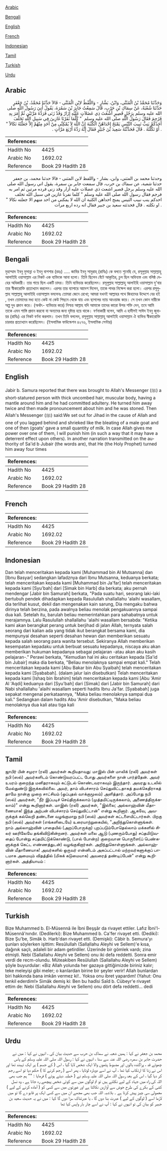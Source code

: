 [Arabic](#arabic)

[Bengali](#bengali)

[English](#english)

[French](#french)

[Indonesian](#indonesian)

[Tamil](#tamil)

[Turkish](#turkish)

[Urdu](#urdu)

## Arabic


<div dir="rtl" lang="ar" style={{fontSize:'larger',backgroundColor:'#f8f9fa',padding:20}}>
وَحَدَّثَنَا مُحَمَّدُ بْنُ الْمُثَنَّى، وَابْنُ، بَشَّارٍ - وَاللَّفْظُ لاِبْنِ الْمُثَنَّى - قَالاَ حَدَّثَنَا مُحَمَّدُ، بْنُ جَعْفَرٍ حَدَّثَنَا شُعْبَةُ، عَنْ سِمَاكِ بْنِ حَرْبٍ، قَالَ سَمِعْتُ جَابِرَ بْنَ سَمُرَةَ، يَقُولُ أُتِيَ رَسُولُ اللَّهِ صلى الله عليه وسلم بِرَجُلٍ قَصِيرٍ أَشْعَثَ ذِي عَضَلاَتٍ عَلَيْهِ إِزَارٌ وَقَدْ زَنَى فَرَدَّهُ مَرَّتَيْنِ ثُمَّ أَمَرَ بِهِ فَرُجِمَ فَقَالَ رَسُولُ اللَّهِ صلى الله عليه وسلم ‏ "‏ كُلَّمَا نَفَرْنَا غَازِينَ فِي سَبِيلِ اللَّهِ تَخَلَّفَ أَحَدُكُمْ يَنِبُّ نَبِيبَ التَّيْسِ يَمْنَحُ إِحْدَاهُنَّ الْكُثْبَةَ إِنَّ اللَّهَ لاَ يُمْكِنِّي مِنْ أَحَدٍ مِنْهُمْ إِلاَّ جَعَلْتُهُ نَكَالاً ‏"‏ ‏.‏ أَوْ نَكَّلْتُهُ ‏.‏ قَالَ فَحَدَّثْتُهُ سَعِيدَ بْنَ جُبَيْرٍ فَقَالَ إِنَّهُ رَدَّهُ أَرْبَعَ مَرَّاتٍ ‏.‏
</div>
<div style={{backgroundColor:'#f8f9fa',padding:20, marginBottom: 10}}><table> <thead> <tr> <th>References:</th> <th></th> </tr> </thead> <tbody><tr><td>Hadith No</td><td>4425</td></tr><tr><td>Arabic No</td><td>1692.02</td></tr><tr><td>Reference</td><td>Book 29 Hadith 28</td></tr></tbody></table></div>


<div dir="rtl" lang="ar" style={{fontSize:'larger',backgroundColor:'#f8f9fa',padding:20}}>
وحدثنا محمد بن المثنى، وابن، بشار - واللفظ لابن المثنى - قالا حدثنا محمد، بن جعفر حدثنا شعبة، عن سماك بن حرب، قال سمعت جابر بن سمرة، يقول اتي رسول الله صلى الله عليه وسلم برجل قصير اشعث ذي عضلات عليه ازار وقد زنى فرده مرتين ثم امر به فرجم فقال رسول الله صلى الله عليه وسلم " كلما نفرنا غازين في سبيل الله تخلف احدكم ينب نبيب التيس يمنح احداهن الكثبة ان الله لا يمكني من احد منهم الا جعلته نكالا " . او نكلته . قال فحدثته سعيد بن جبير فقال انه رده اربع مرات
</div>
<div style={{backgroundColor:'#f8f9fa',padding:20, marginBottom: 10}}><table> <thead> <tr> <th>References:</th> <th></th> </tr> </thead> <tbody><tr><td>Hadith No</td><td>4425</td></tr><tr><td>Arabic No</td><td>1692.02</td></tr><tr><td>Reference</td><td>Book 29 Hadith 28</td></tr></tbody></table></div>

## Bengali


<div dir="ltr" lang="bn" style={{fontSize:'larger',backgroundColor:'#f8f9fa',padding:20}}>
মুহাম্মাদ ইবনু মুসান্না ও ইবনু বাশশার (রহঃ) ..... জাবির ইবনু সামুরাহ্ (রাযিঃ) কে বলতে শুনেছি যে, রসূলুল্লাহ সাল্লাল্লাহু আলাইহি ওয়াসাল্লাম এর নিকট এক ব্যক্তিকে আনা হলো। তিনি ছিলেন বেঁটে আকৃতির, চুল ছিল অবিন্যস্ত এবং বলিষ্ঠ দেহের অধিকারী। তার গায়ে ছিল একটি চাদর। তিনি ব্যভিচার করেছিলেন। রসূলুল্লাহ সাল্লাল্লাহু আলাইহি ওয়াসাল্লাম দু'বার তার স্বীকারোক্তি প্রত্যাখ্যান করলেন। এরপর তার ব্যাপারে আদেশ দিলেন, তাকে পাথর নিক্ষেপ করা হলো। এরপর রসূলুল্লাহ সাল্লাল্লাহু আলাইহি ওয়াসাল্লাম বললেনঃ তোমরা জেনে রেখো; আমরা যখনই আল্লাহর পথে জিহাদের উদ্দেশে বের হই , তখন তোমাদের মধ্য হতে কেউ না কেউ পিছনে থেকে যায় এবং ছাগলের ন্যায় আওয়াজ করে। সে তখন কোন নারীকে অল্প দুধ প্রদান করে। (অর্থাৎ- ব্যভিচার করে) নিশ্চয় আল্লাহ যদি আমাকে তাদের কারো উপর শক্তি দেন, তবে আমি তাকে এমন শাস্তি প্রদান করবো যা অন্যদের জন্য দৃষ্টান্ত হয়ে থাকে। বর্ণনাকারী বলেন, আমি এ হাদীসই সাঈদ ইবনু জুবায়র (রাযিঃ) এর নিকট বর্ণনা করলাম। তখন তিনি বললেন, রসূলুল্লাহ সাল্লাল্লাহু আলাইহি ওয়াসাল্লাম ঐ ব্যক্তির স্বীকারোক্তি চারবার প্রত্যাখ্যান করেছিলেন। (ইসলামিক ফাউন্ডেশন ৪২৭৬, ইসলামিক সেন্টার)
</div>
<div style={{backgroundColor:'#f8f9fa',padding:20, marginBottom: 10}}><table> <thead> <tr> <th>References:</th> <th></th> </tr> </thead> <tbody><tr><td>Hadith No</td><td>4425</td></tr><tr><td>Arabic No</td><td>1692.02</td></tr><tr><td>Reference</td><td>Book 29 Hadith 28</td></tr></tbody></table></div>

## English


<div dir="ltr" lang="en" style={{fontSize:'larger',backgroundColor:'#f8f9fa',padding:20}}>
Jabir b. Samura reported that there was brought to Allah's Messenger (ﷺ) a short-statured person with thick uncombed hair, muscular body, having a mantle around him and he had committed adultery. He turned him away twice and then made pronouncement about him and he was stoned. Then Allah's Messenger (ﷺ) said:We set out for Jihad in the cause of Allah and one of you lagged behind and shrieked like the bleating of a male goat and one of then (goats' gave a small quantity of milk. In case Allah gives me power over one of them, I will punish him (in such a way that it may have a deterrent effect upon others). In another narration transmitted on the authority of Sa'id b Jubair (the words are), that He (the Holy Prophet) turned him away four times
</div>
<div style={{backgroundColor:'#f8f9fa',padding:20, marginBottom: 10}}><table> <thead> <tr> <th>References:</th> <th></th> </tr> </thead> <tbody><tr><td>Hadith No</td><td>4425</td></tr><tr><td>Arabic No</td><td>1692.02</td></tr><tr><td>Reference</td><td>Book 29 Hadith 28</td></tr></tbody></table></div>

## French


<div dir="ltr" lang="fr" style={{fontSize:'larger',backgroundColor:'#f8f9fa',padding:20}}>

</div>
<div style={{backgroundColor:'#f8f9fa',padding:20, marginBottom: 10}}><table> <thead> <tr> <th>References:</th> <th></th> </tr> </thead> <tbody><tr><td>Hadith No</td><td>4425</td></tr><tr><td>Arabic No</td><td>1692.02</td></tr><tr><td>Reference</td><td>Book 29 Hadith 28</td></tr></tbody></table></div>

## Indonesian


<div dir="ltr" lang="id" style={{fontSize:'larger',backgroundColor:'#f8f9fa',padding:20}}>
Dan telah menceritakan kepada kami [Muhammad bin Al Mutsanna] dan [Ibnu Basyar] sedangkan lafadznya dari Ibnu Mutsanna, keduanya berkata; telah menceritakan kepada kami [Muhammad bin Ja'far] telah menceritakan kepada kami [Syu'bah] dari [Simak bin Harb] dia berkata; aku pernah mendengar [Jabir bin Samurah] berkata, "Pada suatu hari, seorang laki-laki bertubuh pendek dihadapkan kepada Rasulullah shallallahu 'alaihi wasallam, dia terlihat kusut, dekil dan mengenakan kain sarung, Dia mengaku bahwa dirinya telah berzina, pada awalnya beliau menolak pengakuannya sampai dua kali. Setelah itu, barulah beliau memerintahkan para sahabatnya untuk merajamnya. Lalu Rasulullah shallallahu 'alaihi wasallam bersabda: "Ketika kami akan berangkat perang untuk berjihad di jalan Allah, ternyata salah seorang dari kalian ada yang tidak ikut berangkat bersama kami, dia mempunyai desahan seperti desahan hewan dan memberikan sesuatu kepada salah seorang para wanita tersebut. Sekiranya Allah memberikan kesempatan kepadaku untuk berbuat sesuatu kepadanya, niscaya aku akan memberikan hukuman kepadanya sebagai pelajaran -atau akan aku kasih pelajaran-." Perawi berkata, "Kemudian hal ini aku ceritakan kepada [Sa'id bin Jubair] maka dia berkata, "Beliau menolaknya sampai empat kali." Telah menceritakan kepada kami [Abu Bakar bin Abu Syaibah] telah menceritakan kepada kami [Syababah]. (dalam jalur lain disebutkan) Telah menceritakan kepada kami [Ishaq bin Ibrahim] telah menceritakan kepada kami [Abu 'Amir Al 'Aqdi] keduanya dari [Syu'bah] dari [Simak] dari [Jabir bin Samurah] dari Nabi shallallahu 'alaihi wasallam seperti hadits Ibnu Ja'far. [Syababah] juga sepakat mengenai perkataannya, "Maka beliau menolaknya sampai dua kali." Sedangkan dalam hadits Abu 'Amir disebutkan, "Maka beliau menolaknya dua kali atau tiga kali
</div>
<div style={{backgroundColor:'#f8f9fa',padding:20, marginBottom: 10}}><table> <thead> <tr> <th>References:</th> <th></th> </tr> </thead> <tbody><tr><td>Hadith No</td><td>4425</td></tr><tr><td>Arabic No</td><td>1692.02</td></tr><tr><td>Reference</td><td>Book 29 Hadith 28</td></tr></tbody></table></div>

## Tamil


<div dir="ltr" lang="ta" style={{fontSize:'larger',backgroundColor:'#f8f9fa',padding:20}}>
ஜாபிர் பின் சமுரா (ரலி) அவர்கள் கூறியதாவது: மாஇஸ் பின் மாலிக் (ரலி) அவர்கள் நபி (ஸல்) அவர்களிடம் கொண்டுவரப்பட்ட போது அவர்களை நான் பார்த்தேன். அவர் உயரம் குறைந்த மனிதராகவும் கட்டுடல் கொண்டவராகவும் இருந்தார். அவரது உடலில் மேல்துண்டு இருக்கவில்லை. அவர், தாம் விபச்சாரம் செய்துவிட்டதாகத் தமக்கெதிராகத் தாமே நான்கு முறை சாட்சியம் (ஒப்புதல் வாக்குமூலம்) அளித்தார். அப்போது நபி (ஸல்) அவர்கள், "நீர் இப்படிச் செய்திருக்கலாம் (முத்தமிட்டிருக்கலாம், அணைத்திருக்கலாம்)" என்று கூறினார்கள். மாஇஸ் (ரலி) அவர்கள், "இல்லை; அல்லாஹ்வின் மீதாணையாக! இந்த அற்பன் விபச்சாரம் செய்துவிட்டான்" என்று கூறினார். ஆகவே, அவருக்குக் கல்லெறி தண்டனை வழங்குமாறு நபி (ஸல்) அவர்கள் கட்டளையிட்டார்கள். பிறகு நபி (ஸல்) அவர்கள் (எங்களிடையே) உரையாற்றுகையில், "அறிந்துகொள்ளுங்கள். நாம் அல்லாஹ்வின் பாதையில் (அறப்போருக்கு) புறப்படும்போதெல்லாம் மக்களில் சிலர் ஊரிலேயே தங்கிவிடுகின்றனர். அவர்கள் மலை ஆடு (புணரும்போது) சப்தமிடுவதைப் போன்று சப்தமிட்டுக்கொண்டு, (பால் போன்ற) குறைவான பொருளை(ப் பெண்களுக்குக் கெட்ட எண்ணத்துடன்) வழங்குகிறார்கள். அறிந்துகொள்ளுங்கள். அல்லாஹ்வின் மீதாணையாக! அவர்களில் ஒருவர் என்னிடம் அகப்பட்டால் மற்றவர்களுக்குப் பாடமாக அமையும் விதத்தில் (மிகக் கடுமையாக) அவரைத் தண்டிப்பேன்" என்று கூறினார்கள். அத்தியாயம் :
</div>
<div style={{backgroundColor:'#f8f9fa',padding:20, marginBottom: 10}}><table> <thead> <tr> <th>References:</th> <th></th> </tr> </thead> <tbody><tr><td>Hadith No</td><td>4425</td></tr><tr><td>Arabic No</td><td>1692.02</td></tr><tr><td>Reference</td><td>Book 29 Hadith 28</td></tr></tbody></table></div>

## Turkish


<div dir="ltr" lang="tr" style={{fontSize:'larger',backgroundColor:'#f8f9fa',padding:20}}>
Bize Muhammed b. El-Müsennâ ile İbni Beşşâr da rivayet ettiler. Lafız İbni'l-Müsennâ'nındır. (Dedilerki): Bize Muhammed b. Ca'fer rivayet etti. (Dediki): Bize Şu'be, Simâk b. Harb'dan rivayet etti. (Demişki): Câbir b. Semura'yı şunları söylerken işittim: Resûlullah (Sallallahu Aleyhi ve Sellem)'e kısa, dağınık saçlı, adaleli bir adam getirdiler. Üzerinde bir gömlek vardı; zina etmişti. Nebi (Sallallahu Aleyhi ve Sellem) onu iki defa reddetti. Sonra emir verdi de recm-olundu. Müteakiben Resûlullah (Sallallahu Aleyhi ve Sellem) şöyle buyurdular: «Biz Allah yolunda her gazaya gittiğimizde biriniz kalır; teke meleyişi gibi meler; o karılardan birine bir şeyler verir! Allah bunlardan biri hakkında bana imkân vermez ki!.. Yoksa onu ibret yapardım! (Yahut: Onu tenkil ederdim!» Simâk demiş ki: Ben bu hadîsi Saîd b. Cübeyr'e rivayet ettim de: Nebi (Sallallahu Aleyhi ve Sellem) onu dört defa reddetti... dedi
</div>
<div style={{backgroundColor:'#f8f9fa',padding:20, marginBottom: 10}}><table> <thead> <tr> <th>References:</th> <th></th> </tr> </thead> <tbody><tr><td>Hadith No</td><td>4425</td></tr><tr><td>Arabic No</td><td>1692.02</td></tr><tr><td>Reference</td><td>Book 29 Hadith 28</td></tr></tbody></table></div>

## Urdu


<div dir="rtl" lang="ur" style={{fontSize:'larger',backgroundColor:'#f8f9fa',padding:20}}>
محمد بن جعفر نے کہا : ہمیں شعبہ نے سماک بن حرب سے حدیث بیان کی ، انہوں نے کہا : میں نے حضرت جابر بن سمرہ رضی اللہ عنہ سے سنا ، انہوں نے کہا : رسول اللہ صلی اللہ علیہ وسلم کے پاس چھوٹے قد ، پراگندہ بالوں اور مضبوط پٹھوں والا ایک شخص لایا گیا ، اس ( کے جسم ) پر ایک تہبند تھا اور اس نے زنا کا ارتکاب کیا تھا ، آپ نے اسے دوبارہ لوٹایا ، پھر اسے ( رجم کرنے کا ) حکم دیا تو اسے رجم کر دیا گیا ، اس کے بعد رسول اللہ صلی اللہ علیہ وسلم نے ( خطبہ دیتے ہوئے ) فرمایا : "" ہم جب بھی اللہ کی راہ میں جہاد کے لیے نکلتے ہیں تو تم لوگوں میں سے کوئی شخص پیچھے رہ جاتا ہے ، وہ نسل کشی کے بکرے کی طرح جوش سے آوازیں نکالتا ہے اور عورتوں میں سے کسی کو ( آمادہ کرنے کے لیے ) معمولی سی چیز پیش کرتا ہے ۔ بلاشبہ اللہ جب بھی مجھے ان میں سے کسی ایک پر قابو دے گا تو میں لازما اسے ( لوگوں کے لیے ) عبرت بنا دوں گا ، یا عبرتناک سزا دوں گا کہا : میں نے یہ حدیث سعید بن جبیر کو بیان کی تو انہوں نے کہا : آپ نے اسے چار بار واپس کیا تھا
</div>
<div style={{backgroundColor:'#f8f9fa',padding:20, marginBottom: 10}}><table> <thead> <tr> <th>References:</th> <th></th> </tr> </thead> <tbody><tr><td>Hadith No</td><td>4425</td></tr><tr><td>Arabic No</td><td>1692.02</td></tr><tr><td>Reference</td><td>Book 29 Hadith 28</td></tr></tbody></table></div>